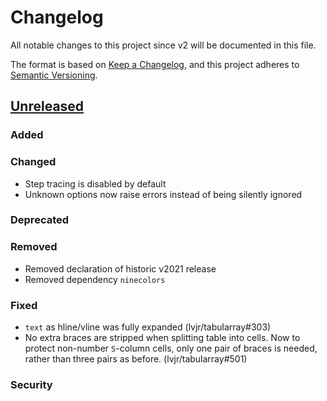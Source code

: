 # Changelog

All notable changes to this project since v2 will be documented in this file.

The format is based on [Keep a Changelog](https://keepachangelog.com/en/1.1.0/),
and this project adheres to [Semantic Versioning](https://semver.org/spec/v2.0.0.html).

## [Unreleased]

### Added

### Changed

- Step tracing is disabled by default
- Unknown options now raise errors instead of being silently ignored

### Deprecated

### Removed

- Removed declaration of historic v2021 release
- Removed dependency `ninecolors`

### Fixed

- `text` as hline/vline was fully expanded (lvjr/tabularray#303)
- No extra braces are stripped when splitting table into cells.
  Now to protect non-number `S`-column cells, only one pair of braces
  is needed, rather than three pairs as before. (lvjr/tabularray#501)

### Security

[unreleased]: https://github.com/muzimuzhi/tabularray/compare/2024A...HEAD
